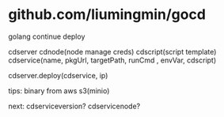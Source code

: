 # github.com/liumingmin/gocd
golang continue deploy

cdserver
cdnode(node manage  creds)
cdscript(script template)
cdservice(name, pkgUrl, targetPath, runCmd , envVar, cdscript)

cdserver.deploy(cdservice, ip)

tips:
binary from aws s3(minio)

next:
cdserviceversion?  cdservicenode?